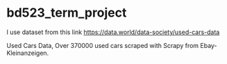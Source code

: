 # bd523_term_project

I use dataset from this link
https://data.world/data-society/used-cars-data

Used Cars Data, Over 370000 used cars scraped with Scrapy from Ebay-Kleinanzeigen.
